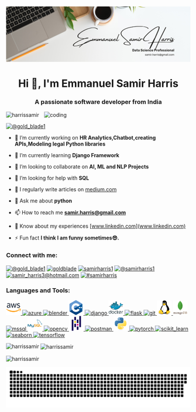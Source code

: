 ![logo](https://github.com/Harrissamir/Harrissamir/blob/main/Banner1.png)
<h1 align="center">Hi 👋, I'm Emmanuel Samir Harris</h1>
<h3 align="center">A passionate software developer from India</h3>

<img align="right" alt="coding" width="400" src="https://i.pinimg.com/originals/f9/b8/8d/f9b88deeae101d6a8572063bb63c286e.gif">

<p align="left"> <img src="https://komarev.com/ghpvc/?username=harrissamir&label=Profile%20views&color=0e75b6&style=flat" alt="harrissamir" /> </p>

<p align="left"> <a href="https://twitter.com/@gold_blade1" target="blank"><img src="https://img.shields.io/twitter/follow/@gold_blade1?logo=twitter&style=for-the-badge" alt="@gold_blade1" /></a> </p>

- 🔭 I’m currently working on **HR Analytics,Chatbot,creating APIs,Modeling legal Python libraries**

- 🌱 I’m currently learning **Django Framework**

- 👯 I’m looking to collaborate on **AI, ML and NLP Projects**

- 🤝 I’m looking for help with **SQL**

- 📝 I regularly write articles on [medium.com](https://medium.com/@samir.harris)

- 💬 Ask me about **python**

- 📫 How to reach me **samir.harris@gmail.com**

- 📄 Know about my experiences [www.linkedin.com](www.linkedin.com)

- ⚡ Fun fact **I think I am funny sometimes😎.**

<h3 align="left">Connect with me:</h3>
<p align="left">
<a href="https://twitter.com/@gold_blade1" target="blank"><img align="center" src="https://raw.githubusercontent.com/rahuldkjain/github-profile-readme-generator/master/src/images/icons/Social/twitter.svg" alt="@gold_blade1" height="30" width="40" /></a>
<a href="https://stackoverflow.com/users/goldblade" target="blank"><img align="center" src="https://raw.githubusercontent.com/rahuldkjain/github-profile-readme-generator/master/src/images/icons/Social/stack-overflow.svg" alt="goldblade" height="30" width="40" /></a>
<a href="https://instagram.com/samirharris1" target="blank"><img align="center" src="https://raw.githubusercontent.com/rahuldkjain/github-profile-readme-generator/master/src/images/icons/Social/instagram.svg" alt="samirharris1" height="30" width="40" /></a>
<a href="https://www.youtube.com/c/@samirharris1" target="blank"><img align="center" src="https://raw.githubusercontent.com/rahuldkjain/github-profile-readme-generator/master/src/images/icons/Social/youtube.svg" alt="@samirharris1" height="30" width="40" /></a>
<a href="https://www.leetcode.com/samir_harris3@hotmail.com" target="blank"><img align="center" src="https://raw.githubusercontent.com/rahuldkjain/github-profile-readme-generator/master/src/images/icons/Social/leet-code.svg" alt="samir_harris3@hotmail.com" height="30" width="40" /></a>
<a href="https://discord.gg/#samirharris" target="blank"><img align="center" src="https://raw.githubusercontent.com/rahuldkjain/github-profile-readme-generator/master/src/images/icons/Social/discord.svg" alt="#samirharris" height="30" width="40" /></a>
</p>

<h3 align="left">Languages and Tools:</h3>
<p align="left"> <a href="https://aws.amazon.com" target="_blank" rel="noreferrer"> <img src="https://raw.githubusercontent.com/devicons/devicon/master/icons/amazonwebservices/amazonwebservices-original-wordmark.svg" alt="aws" width="40" height="40"/> </a> <a href="https://azure.microsoft.com/en-in/" target="_blank" rel="noreferrer"> <img src="https://www.vectorlogo.zone/logos/microsoft_azure/microsoft_azure-icon.svg" alt="azure" width="40" height="40"/> </a> <a href="https://www.blender.org/" target="_blank" rel="noreferrer"> <img src="https://download.blender.org/branding/community/blender_community_badge_white.svg" alt="blender" width="40" height="40"/> </a> <a href="https://www.w3schools.com/cpp/" target="_blank" rel="noreferrer"> <img src="https://raw.githubusercontent.com/devicons/devicon/master/icons/cplusplus/cplusplus-original.svg" alt="cplusplus" width="40" height="40"/> </a> <a href="https://www.djangoproject.com/" target="_blank" rel="noreferrer"> <img src="https://cdn.worldvectorlogo.com/logos/django.svg" alt="django" width="40" height="40"/> </a> <a href="https://www.docker.com/" target="_blank" rel="noreferrer"> <img src="https://raw.githubusercontent.com/devicons/devicon/master/icons/docker/docker-original-wordmark.svg" alt="docker" width="40" height="40"/> </a> <a href="https://flask.palletsprojects.com/" target="_blank" rel="noreferrer"> <img src="https://www.vectorlogo.zone/logos/pocoo_flask/pocoo_flask-icon.svg" alt="flask" width="40" height="40"/> </a> <a href="https://git-scm.com/" target="_blank" rel="noreferrer"> <img src="https://www.vectorlogo.zone/logos/git-scm/git-scm-icon.svg" alt="git" width="40" height="40"/> </a> <a href="https://www.linux.org/" target="_blank" rel="noreferrer"> <img src="https://raw.githubusercontent.com/devicons/devicon/master/icons/linux/linux-original.svg" alt="linux" width="40" height="40"/> </a> <a href="https://www.mongodb.com/" target="_blank" rel="noreferrer"> <img src="https://raw.githubusercontent.com/devicons/devicon/master/icons/mongodb/mongodb-original-wordmark.svg" alt="mongodb" width="40" height="40"/> </a> <a href="https://www.microsoft.com/en-us/sql-server" target="_blank" rel="noreferrer"> <img src="https://www.svgrepo.com/show/303229/microsoft-sql-server-logo.svg" alt="mssql" width="40" height="40"/> </a> <a href="https://www.mysql.com/" target="_blank" rel="noreferrer"> <img src="https://raw.githubusercontent.com/devicons/devicon/master/icons/mysql/mysql-original-wordmark.svg" alt="mysql" width="40" height="40"/> </a> <a href="https://opencv.org/" target="_blank" rel="noreferrer"> <img src="https://www.vectorlogo.zone/logos/opencv/opencv-icon.svg" alt="opencv" width="40" height="40"/> </a> <a href="https://pandas.pydata.org/" target="_blank" rel="noreferrer"> <img src="https://raw.githubusercontent.com/devicons/devicon/2ae2a900d2f041da66e950e4d48052658d850630/icons/pandas/pandas-original.svg" alt="pandas" width="40" height="40"/> </a> <a href="https://postman.com" target="_blank" rel="noreferrer"> <img src="https://www.vectorlogo.zone/logos/getpostman/getpostman-icon.svg" alt="postman" width="40" height="40"/> </a> <a href="https://www.python.org" target="_blank" rel="noreferrer"> <img src="https://raw.githubusercontent.com/devicons/devicon/master/icons/python/python-original.svg" alt="python" width="40" height="40"/> </a> <a href="https://pytorch.org/" target="_blank" rel="noreferrer"> <img src="https://www.vectorlogo.zone/logos/pytorch/pytorch-icon.svg" alt="pytorch" width="40" height="40"/> </a> <a href="https://scikit-learn.org/" target="_blank" rel="noreferrer"> <img src="https://upload.wikimedia.org/wikipedia/commons/0/05/Scikit_learn_logo_small.svg" alt="scikit_learn" width="40" height="40"/> </a> <a href="https://seaborn.pydata.org/" target="_blank" rel="noreferrer"> <img src="https://seaborn.pydata.org/_images/logo-mark-lightbg.svg" alt="seaborn" width="40" height="40"/> </a> <a href="https://www.tensorflow.org" target="_blank" rel="noreferrer"> <img src="https://www.vectorlogo.zone/logos/tensorflow/tensorflow-icon.svg" alt="tensorflow" width="40" height="40"/> </a> </p>

<p><img align="left" src="https://github-readme-stats.vercel.app/api/top-langs?username=harrissamir&show_icons=true&locale=en&layout=compact" alt="harrissamir" /></p>

<p>&nbsp;<img align="center" src="https://github-readme-stats.vercel.app/api?username=harrissamir&show_icons=true&locale=en" alt="harrissamir" /></p>

<p><img align="center" src="https://github-readme-streak-stats.herokuapp.com/?user=harrissamir&" alt="harrissamir" /></p>

<picture>
  <source media="(prefers-color-scheme: dark)" srcset="https://raw.githubusercontent.com/Harrissamir/Harrissamir/output/github-snake-dark.svg" />
  <source media="(prefers-color-scheme: light)" srcset="https://raw.githubusercontent.com/Harrissamir/Harrissamir/output/github-snake.svg" />
  <img alt="github-snake" src="https://raw.githubusercontent.com/Harrissamir/Harrissamir/output/github-snake.svg" />
</picture>

<!---
Harrissamir/Harrissamir is a ✨ special ✨ repository because its `README.md` (this file) appears on your GitHub profile.
You can click the Preview link to take a look at your changes.
--->
